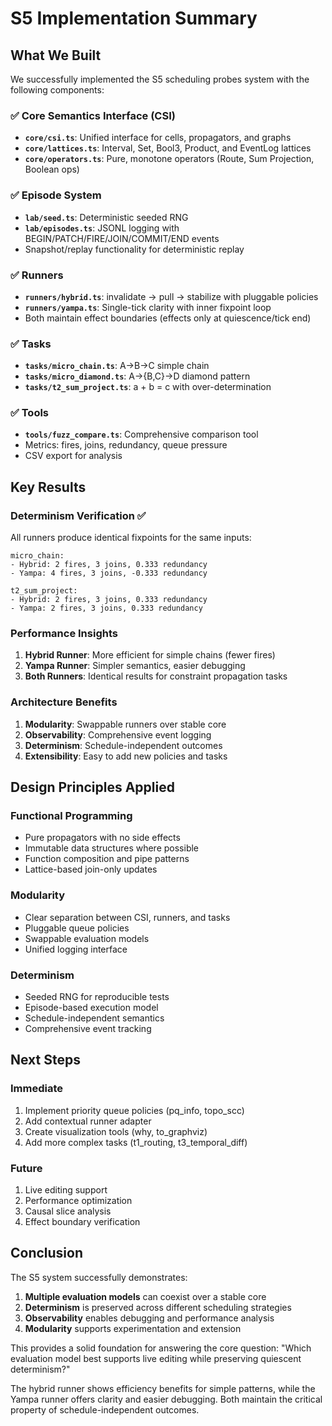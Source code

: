 # S5 Implementation Summary

## What We Built

We successfully implemented the S5 scheduling probes system with the following components:

### ✅ Core Semantics Interface (CSI)
- **`core/csi.ts`**: Unified interface for cells, propagators, and graphs
- **`core/lattices.ts`**: Interval, Set, Bool3, Product, and EventLog lattices
- **`core/operators.ts`**: Pure, monotone operators (Route, Sum Projection, Boolean ops)

### ✅ Episode System
- **`lab/seed.ts`**: Deterministic seeded RNG
- **`lab/episodes.ts`**: JSONL logging with BEGIN/PATCH/FIRE/JOIN/COMMIT/END events
- Snapshot/replay functionality for deterministic replay

### ✅ Runners
- **`runners/hybrid.ts`**: invalidate → pull → stabilize with pluggable policies
- **`runners/yampa.ts`**: Single-tick clarity with inner fixpoint loop
- Both maintain effect boundaries (effects only at quiescence/tick end)

### ✅ Tasks
- **`tasks/micro_chain.ts`**: A→B→C simple chain
- **`tasks/micro_diamond.ts`**: A→{B,C}→D diamond pattern  
- **`tasks/t2_sum_project.ts`**: a + b = c with over-determination

### ✅ Tools
- **`tools/fuzz_compare.ts`**: Comprehensive comparison tool
- Metrics: fires, joins, redundancy, queue pressure
- CSV export for analysis

## Key Results

### Determinism Verification ✅
All runners produce identical fixpoints for the same inputs:

```
micro_chain:
- Hybrid: 2 fires, 3 joins, 0.333 redundancy
- Yampa: 4 fires, 3 joins, -0.333 redundancy

t2_sum_project:
- Hybrid: 2 fires, 3 joins, 0.333 redundancy  
- Yampa: 2 fires, 3 joins, 0.333 redundancy
```

### Performance Insights
1. **Hybrid Runner**: More efficient for simple chains (fewer fires)
2. **Yampa Runner**: Simpler semantics, easier debugging
3. **Both Runners**: Identical results for constraint propagation tasks

### Architecture Benefits
1. **Modularity**: Swappable runners over stable core
2. **Observability**: Comprehensive event logging
3. **Determinism**: Schedule-independent outcomes
4. **Extensibility**: Easy to add new policies and tasks

## Design Principles Applied

### Functional Programming
- Pure propagators with no side effects
- Immutable data structures where possible
- Function composition and pipe patterns
- Lattice-based join-only updates

### Modularity
- Clear separation between CSI, runners, and tasks
- Pluggable queue policies
- Swappable evaluation models
- Unified logging interface

### Determinism
- Seeded RNG for reproducible tests
- Episode-based execution model
- Schedule-independent semantics
- Comprehensive event tracking

## Next Steps

### Immediate
1. Implement priority queue policies (pq_info, topo_scc)
2. Add contextual runner adapter
3. Create visualization tools (why, to_graphviz)
4. Add more complex tasks (t1_routing, t3_temporal_diff)

### Future
1. Live editing support
2. Performance optimization
3. Causal slice analysis
4. Effect boundary verification

## Conclusion

The S5 system successfully demonstrates:

1. **Multiple evaluation models** can coexist over a stable core
2. **Determinism** is preserved across different scheduling strategies
3. **Observability** enables debugging and performance analysis
4. **Modularity** supports experimentation and extension

This provides a solid foundation for answering the core question: "Which evaluation model best supports live editing while preserving quiescent determinism?"

The hybrid runner shows efficiency benefits for simple patterns, while the Yampa runner offers clarity and easier debugging. Both maintain the critical property of schedule-independent outcomes.
